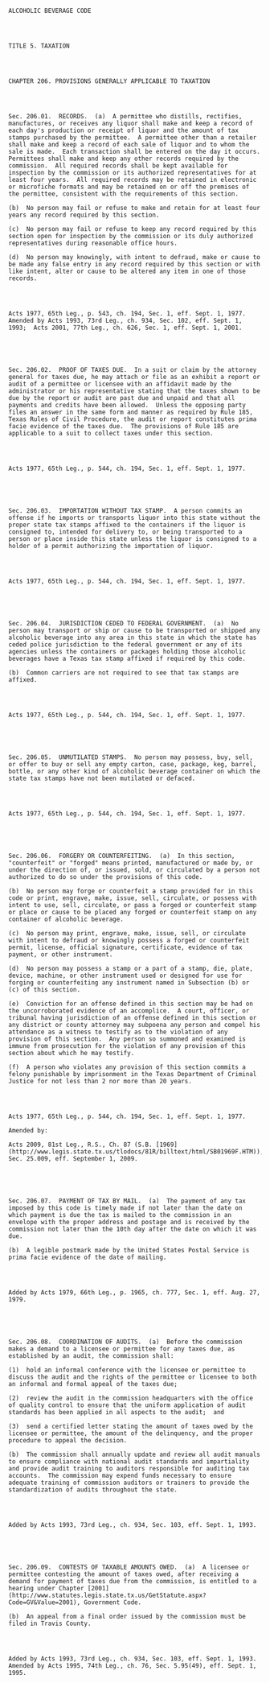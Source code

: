 ﻿
    
    
    	
    					
    
    
    ALCOHOLIC BEVERAGE CODE
    
      
    
    
    TITLE 5. TAXATION
    
      
    
    
    CHAPTER 206. PROVISIONS GENERALLY APPLICABLE TO TAXATION
    
      
    
    
    Sec. 206.01.  RECORDS.  (a)  A permittee who distills, rectifies, manufactures, or receives any liquor shall make and keep a record of each day's production or receipt of liquor and the amount of tax stamps purchased by the permittee.  A permittee other than a retailer shall make and keep a record of each sale of liquor and to whom the sale is made.  Each transaction shall be entered on the day it occurs.  Permittees shall make and keep any other records required by the commission.  All required records shall be kept available for inspection by the commission or its authorized representatives for at least four years.  All required records may be retained in electronic or microfiche formats and may be retained on or off the premises of the permittee, consistent with the requirements of this section.
    
    (b)  No person may fail or refuse to make and retain for at least four years any record required by this section.
    
    (c)  No person may fail or refuse to keep any record required by this section open for inspection by the commission or its duly authorized representatives during reasonable office hours.
    
    (d)  No person may knowingly, with intent to defraud, make or cause to be made any false entry in any record required by this section or with like intent, alter or cause to be altered any item in one of those records.
    
    
    
    
    Acts 1977, 65th Leg., p. 543, ch. 194, Sec. 1, eff. Sept. 1, 1977.  Amended by Acts 1993, 73rd Leg., ch. 934, Sec. 102, eff. Sept. 1, 1993;  Acts 2001, 77th Leg., ch. 626, Sec. 1, eff. Sept. 1, 2001.
    
    
    
    
    
    Sec. 206.02.  PROOF OF TAXES DUE.  In a suit or claim by the attorney general for taxes due, he may attach or file as an exhibit a report or audit of a permittee or licensee with an affidavit made by the administrator or his representative stating that the taxes shown to be due by the report or audit are past due and unpaid and that all payments and credits have been allowed.  Unless the opposing party files an answer in the same form and manner as required by Rule 185, Texas Rules of Civil Procedure, the audit or report constitutes prima facie evidence of the taxes due.  The provisions of Rule 185 are applicable to a suit to collect taxes under this section.
    
    
    
    
    Acts 1977, 65th Leg., p. 544, ch. 194, Sec. 1, eff. Sept. 1, 1977.
    
    
    
    
    
    Sec. 206.03.  IMPORTATION WITHOUT TAX STAMP.  A person commits an offense if he imports or transports liquor into this state without the proper state tax stamps affixed to the containers if the liquor is consigned to, intended for delivery to, or being transported to a person or place inside this state unless the liquor is consigned to a holder of a permit authorizing the importation of liquor.
    
    
    
    
    Acts 1977, 65th Leg., p. 544, ch. 194, Sec. 1, eff. Sept. 1, 1977.
    
    
    
    
    
    Sec. 206.04.  JURISDICTION CEDED TO FEDERAL GOVERNMENT.  (a)  No person may transport or ship or cause to be transported or shipped any alcoholic beverage into any area in this state in which the state has ceded police jurisdiction to the federal government or any of its agencies unless the containers or packages holding those alcoholic beverages have a Texas tax stamp affixed if required by this code.
    
    (b)  Common carriers are not required to see that tax stamps are affixed.
    
    
    
    
    Acts 1977, 65th Leg., p. 544, ch. 194, Sec. 1, eff. Sept. 1, 1977.
    
    
    
    
    
    Sec. 206.05.  UNMUTILATED STAMPS.  No person may possess, buy, sell, or offer to buy or sell any empty carton, case, package, keg, barrel, bottle, or any other kind of alcoholic beverage container on which the state tax stamps have not been mutilated or defaced.
    
    
    
    
    Acts 1977, 65th Leg., p. 544, ch. 194, Sec. 1, eff. Sept. 1, 1977.
    
    
    
    
    
    Sec. 206.06.  FORGERY OR COUNTERFEITING.  (a)  In this section, "counterfeit" or "forged" means printed, manufactured or made by, or under the direction of, or issued, sold, or circulated by a person not authorized to do so under the provisions of this code.
    
    (b)  No person may forge or counterfeit a stamp provided for in this code or print, engrave, make, issue, sell, circulate, or possess with intent to use, sell, circulate, or pass a forged or counterfeit stamp or place or cause to be placed any forged or counterfeit stamp on any container of alcoholic beverage.
    
    (c)  No person may print, engrave, make, issue, sell, or circulate with intent to defraud or knowingly possess a forged or counterfeit permit, license, official signature, certificate, evidence of tax payment, or other instrument.
    
    (d)  No person may possess a stamp or a part of a stamp, die, plate, device, machine, or other instrument used or designed for use for forging or counterfeiting any instrument named in Subsection (b) or (c) of this section.
    
    (e)  Conviction for an offense defined in this section may be had on the uncorroborated evidence of an accomplice.  A court, officer, or tribunal having jurisdiction of an offense defined in this section or any district or county attorney may subpoena any person and compel his attendance as a witness to testify as to the violation of any provision of this section.  Any person so summoned and examined is immune from prosecution for the violation of any provision of this section about which he may testify.
    
    (f)  A person who violates any provision of this section commits a felony punishable by imprisonment in the Texas Department of Criminal Justice for not less than 2 nor more than 20 years.
    
    
    
    
    Acts 1977, 65th Leg., p. 544, ch. 194, Sec. 1, eff. Sept. 1, 1977.
    
    Amended by: 
    
    Acts 2009, 81st Leg., R.S., Ch. 87 (S.B. [1969](http://www.legis.state.tx.us/tlodocs/81R/billtext/html/SB01969F.HTM)), Sec. 25.009, eff. September 1, 2009.
    
    
    
    
    
    Sec. 206.07.  PAYMENT OF TAX BY MAIL.  (a)  The payment of any tax imposed by this code is timely made if not later than the date on which payment is due the tax is mailed to the commission in an envelope with the proper address and postage and is received by the commission not later than the 10th day after the date on which it was due.
    
    (b)  A legible postmark made by the United States Postal Service is prima facie evidence of the date of mailing.
    
    
    
    
    Added by Acts 1979, 66th Leg., p. 1965, ch. 777, Sec. 1, eff. Aug. 27, 1979.
    
    
    
    
    
    Sec. 206.08.  COORDINATION OF AUDITS.  (a)  Before the commission makes a demand to a licensee or permittee for any taxes due, as established by an audit, the commission shall:
    
    (1)  hold an informal conference with the licensee or permittee to discuss the audit and the rights of the permittee or licensee to both an informal and formal appeal of the taxes due;
    
    (2)  review the audit in the commission headquarters with the office of quality control to ensure that the uniform application of audit standards has been applied in all aspects to the audit;  and
    
    (3)  send a certified letter stating the amount of taxes owed by the licensee or permittee, the amount of the delinquency, and the proper procedure to appeal the decision.
    
    (b)  The commission shall annually update and review all audit manuals to ensure compliance with national audit standards and impartiality and provide audit training to auditors responsible for auditing tax accounts.  The commission may expend funds necessary to ensure adequate training of commission auditors or trainers to provide the standardization of audits throughout the state.
    
    
    
    
    Added by Acts 1993, 73rd Leg., ch. 934, Sec. 103, eff. Sept. 1, 1993.
    
    
    
    
    
    Sec. 206.09.  CONTESTS OF TAXABLE AMOUNTS OWED.  (a)  A licensee or permittee contesting the amount of taxes owed, after receiving a demand for payment of taxes due from the commission, is entitled to a hearing under Chapter [2001](http://www.statutes.legis.state.tx.us/GetStatute.aspx?Code=GV&Value=2001), Government Code.
    
    (b)  An appeal from a final order issued by the commission must be filed in Travis County.
    
    
    
    
    Added by Acts 1993, 73rd Leg., ch. 934, Sec. 103, eff. Sept. 1, 1993.  Amended by Acts 1995, 74th Leg., ch. 76, Sec. 5.95(49), eff. Sept. 1, 1995.
    
    
    
    
    				

